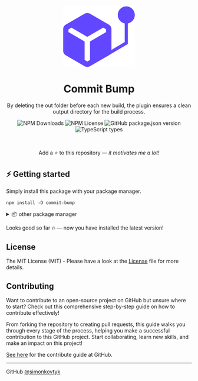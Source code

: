 <div align="center">

<img width="196" src="https://raw.githubusercontent.com/simonkovtyk/commit-bump/5787ccb13ee12c07bea57f0ef4b02e0a934b7fc1/docs/logo.svg" />

<h1>Commit Bump</h1>

<p>By deleting the out folder before each new build, the plugin ensures a clean output directory for the build process.</p>

![NPM Downloads](https://img.shields.io/npm/dw/commit-bump)
![NPM License](https://img.shields.io/npm/l/commit-bump)
![GitHub package.json version](https://img.shields.io/npm/v/commmit-bump)
![TypeScript types](https://img.shields.io/badge/TypeScript_types-included-blue)

<br />

Add a ⭐ to this repository — *it motivates me a lot!*

</div>

## ⚡️ Getting started

Simply install this package with your package manager.

````shell
npm install -D commit-bump
````

<details>
<summary>📦 other package manager</summary>

Here are examples for installing the package with other package manager.

> 💾 **yarn**
> ````shell
> yarn add -D commit-bump
> ````

> 💾 **pnpm**
> ````shell
> pnpm install -D commit-bump
> ````

</details>

Looks good so far 🔥 — now you have installed the latest version!

## License

The MIT License (MIT) - Please have a look at the [License](https://github.com/simonkovtyk/commit-bump/blob/main/LICENSE) file for more details.

## Contributing

Want to contribute to an open-source project on GitHub but unsure where to start? Check out this comprehensive step-by-step guide on how to contribute effectively!

From forking the repository to creating pull requests, this guide walks you through every stage of the process, helping you make a successful contribution to this GitHub project. Start collaborating,
learn new skills, and make an impact on this project!

[See here](https://github.com/simonkovtyk/commit-bump/blob/main/docs/guides/HOW_TO_CONTRIBUTE.md) for the contribute guide at GitHub.

<hr>

GitHub [@simonkovtyk](https://github.com/simonkovtyk)
